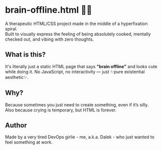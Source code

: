 # brain-offline.html 🧠💤

A therapeutic HTML/CSS project made in the middle of a hyperfixation spiral.  
Built to visually express the feeling of being absolutely cooked, mentally checked out, and vibing with zero thoughts.

## What is this?

It's literally just a static HTML page that says **"brain offline"** and looks cute while doing it. No JavaScript, no interactivity — just ✨pure existential aesthetic✨.

## Why?

Because sometimes you just need to create something, even if it’s silly.  
Also because crying is temporary, but HTML is forever.

## Author

Made by a very tired DevOps girlie - me, a.k.a. Dalek - who just wanted to feel something at work.
